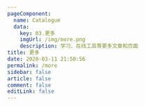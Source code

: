```yaml
---
pageComponent: 
  name: Catalogue
  data: 
    key: 03.更多
    imgUrl: /img/more.png
    description: 学习、在线工具等更多文章和页面
title: 更多
date: 2020-03-11 21:50:56
permalink: /more
sidebar: false
article: false
comment: false
editLink: false
---
```


